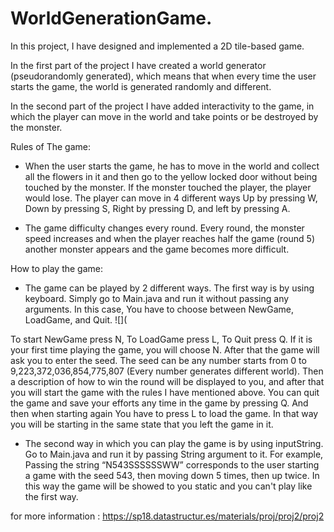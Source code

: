 # WorldGenerationGame.

In this project, I have designed and implemented a 2D tile-based game.

In the first part of the project I have created a world generator (pseudorandomly generated), which means that when every time the user starts the game, the world is 
generated randomly and different.

In the second part of the project I have added interactivity to the game, in which the player can move in the world and take points or be destroyed by the monster.

Rules of The game: 
- When the user starts the game, he has to move in the world and collect all the flowers in it and then go to the yellow locked door without being touched
 by the monster. If the monster touched the player, the player would lose. The player can move in 4 different ways Up by pressing W, Down by pressing S, Right by
 pressing D, and left by pressing A.

- The game difficulty changes every round. Every round, the monster speed increases and when the player reaches half the game (round 5) another monster appears
and the game becomes more difficult.

How to play the game:
- The game can be played by 2 different ways. The first way is by using keyboard. Simply go to Main.java and run it without passing any arguments. In this case,
You have to choose between NewGame, LoadGame, and Quit.
![](


To start NewGame press N, To LoadGame press L, To Quit press Q. If it is your first time playing the
game, you will choose N. After that the game will ask you to enter the seed. The seed can be any number starts from 0 to 9,223,372,036,854,775,807 (Every number generates different world). Then a description of how to win the round will be displayed to you, and after that you will start the game with the rules I have mentioned above. You can quit the game and
save your efforts any time in the game by pressing Q. And then when starting again You have to press L to load the game. In that way you will be starting in the same 
state that you left the game in it.

- The second way in which you can play the game is by using inputString. Go to Main.java and run it by passing String argument to it.
 For example, Passing the string “N543SSSSSSWW” corresponds to the user starting a game with the seed 543, then moving down 5 times, then up twice. In this way the game will be showed to you static and you can't play like the first way.
 

 
 
 

for more information : https://sp18.datastructur.es/materials/proj/proj2/proj2

